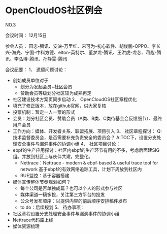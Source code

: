 # OpenCloudOS社区例会

NO.3

会议时间：
12月15日

参会人员：
田忠-腾讯、安泱-万里红、宋可为-初心软件、胡俊鹏-OPPO、李长兴-海光、宁固-中科方德、elton-英特尔、董梦龙-腾讯、王洪虎-龙芯、蒋彪-腾讯、李弘博-腾讯、孙静雯-腾讯

会议纪要：
1、 遗留问题讨论：
- 创始成员单位对于
	- 划分为发起会员+社区会员
	- 赞助会员等级划分社区较为成熟再定
- 社区建设技术方案页同步启动
2、 OpenCloudOS社区章程优化
- 填充了修正版本，放在github官网，供大家复核
- 投票机制：暂定一人一票的形式
- 会员：划分社区会员、赞助会员（A类、B类、C类待基金会反馈细节）、最终用户会员
- 工作方向：媒体、开发者关系、联盟拓展、项目引入
3、 社区章程探讨：
Q:技术监督委员会，是否需要补充负责安全的委员会？
A:TOC下，设置分支处理安全事件与漏洞事件的协调小组
4、 社区项目讨论：
- ebpf的生产应用探讨：社区内ebpf的生产环节有用的不多，考虑后面建SIG组。并放到社区上与伙伴共建，完整化。
	- Nettrace：Nettrace - modern & ebpf-based & useful trace tool for network
                 基于ebpf的有效网络追踪工具，计划下周放到社区内
	- RUE监控：基于容器搭建
- 媒体宣传整体节奏规划如何？
	- 每个公司是否单独成篇？也可以个人的形式参与社区
	- 媒体渠道一稿多投，关注第三方平台的投发
	- 公众号发布顺序：以提供内容的前后顺序安排稿件发布
	- to do：后续规划
5、 待办事项：
- 社区章程设置分支处理安全事件与漏洞事件的协调小组
- Nettrace代码库上线
- 媒体资源梳理
